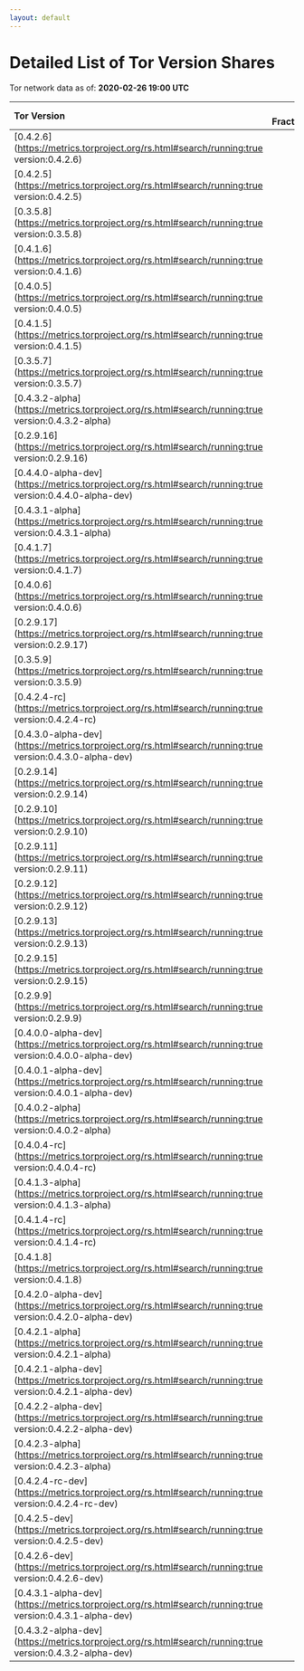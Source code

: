 ```yaml
---
layout: default
---
```



# Detailed List of Tor Version Shares

Tor network data as of: **2020-02-26 19:00 UTC**

| Tor Version                                                                                               |   CW Fraction(%) |   Exit(%) |   Guard(%) |   #Relays |
|:----------------------------------------------------------------------------------------------------------|-----------------:|----------:|-----------:|----------:|
| [0.4.2.6](https://metrics.torproject.org/rs.html#search/running:true version:0.4.2.6)                     |             41.4 |     57.98 |      33.83 |      2198 |
| [0.4.2.5](https://metrics.torproject.org/rs.html#search/running:true version:0.4.2.5)                     |             17.6 |     25.26 |      14.67 |      1017 |
| [0.3.5.8](https://metrics.torproject.org/rs.html#search/running:true version:0.3.5.8)                     |             16.6 |      9.06 |      19.94 |      1559 |
| [0.4.1.6](https://metrics.torproject.org/rs.html#search/running:true version:0.4.1.6)                     |              8.4 |      2.54 |      11.15 |       681 |
| [0.4.0.5](https://metrics.torproject.org/rs.html#search/running:true version:0.4.0.5)                     |              4.6 |      0.82 |       6.16 |       182 |
| [0.4.1.5](https://metrics.torproject.org/rs.html#search/running:true version:0.4.1.5)                     |              1.9 |      0.42 |       2.7  |       148 |
| [0.3.5.7](https://metrics.torproject.org/rs.html#search/running:true version:0.3.5.7)                     |              1.4 |      0.19 |       2.12 |        68 |
| [0.4.3.2-alpha](https://metrics.torproject.org/rs.html#search/running:true version:0.4.3.2-alpha)         |              1.4 |      0.68 |       1.73 |        52 |
| [0.2.9.16](https://metrics.torproject.org/rs.html#search/running:true version:0.2.9.16)                   |              1.3 |      0.02 |       1.74 |       225 |
| [0.4.4.0-alpha-dev](https://metrics.torproject.org/rs.html#search/running:true version:0.4.4.0-alpha-dev) |              1.2 |      0.55 |       1.68 |        19 |
| [0.4.3.1-alpha](https://metrics.torproject.org/rs.html#search/running:true version:0.4.3.1-alpha)         |              0.9 |      0.44 |       1.2  |        33 |
| [0.4.1.7](https://metrics.torproject.org/rs.html#search/running:true version:0.4.1.7)                     |              0.7 |      0.24 |       0.7  |        82 |
| [0.4.0.6](https://metrics.torproject.org/rs.html#search/running:true version:0.4.0.6)                     |              0.5 |      0    |       0.88 |         7 |
| [0.2.9.17](https://metrics.torproject.org/rs.html#search/running:true version:0.2.9.17)                   |              0.2 |      0.43 |       0.14 |        62 |
| [0.3.5.9](https://metrics.torproject.org/rs.html#search/running:true version:0.3.5.9)                     |              0.2 |      0    |       0.4  |         6 |
| [0.4.2.4-rc](https://metrics.torproject.org/rs.html#search/running:true version:0.4.2.4-rc)               |              0.2 |      0.09 |       0.31 |        17 |
| [0.4.3.0-alpha-dev](https://metrics.torproject.org/rs.html#search/running:true version:0.4.3.0-alpha-dev) |              0.2 |      0.86 |       0.06 |         9 |
| [0.2.9.14](https://metrics.torproject.org/rs.html#search/running:true version:0.2.9.14)                   |              0.1 |      0.07 |       0.21 |        58 |
| [0.2.9.10](https://metrics.torproject.org/rs.html#search/running:true version:0.2.9.10)                   |              0   |      0.07 |       0.11 |        12 |
| [0.2.9.11](https://metrics.torproject.org/rs.html#search/running:true version:0.2.9.11)                   |              0   |      0.03 |       0.04 |        13 |
| [0.2.9.12](https://metrics.torproject.org/rs.html#search/running:true version:0.2.9.12)                   |              0   |      0    |       0    |         1 |
| [0.2.9.13](https://metrics.torproject.org/rs.html#search/running:true version:0.2.9.13)                   |              0   |      0    |       0    |         9 |
| [0.2.9.15](https://metrics.torproject.org/rs.html#search/running:true version:0.2.9.15)                   |              0   |      0    |       0    |         9 |
| [0.2.9.9](https://metrics.torproject.org/rs.html#search/running:true version:0.2.9.9)                     |              0   |      0    |       0    |         2 |
| [0.4.0.0-alpha-dev](https://metrics.torproject.org/rs.html#search/running:true version:0.4.0.0-alpha-dev) |              0   |      0    |       0    |         1 |
| [0.4.0.1-alpha-dev](https://metrics.torproject.org/rs.html#search/running:true version:0.4.0.1-alpha-dev) |              0   |      0    |       0    |         1 |
| [0.4.0.2-alpha](https://metrics.torproject.org/rs.html#search/running:true version:0.4.0.2-alpha)         |              0   |      0.13 |       0    |         1 |
| [0.4.0.4-rc](https://metrics.torproject.org/rs.html#search/running:true version:0.4.0.4-rc)               |              0   |      0    |       0.02 |         1 |
| [0.4.1.3-alpha](https://metrics.torproject.org/rs.html#search/running:true version:0.4.1.3-alpha)         |              0   |      0    |       0.01 |         2 |
| [0.4.1.4-rc](https://metrics.torproject.org/rs.html#search/running:true version:0.4.1.4-rc)               |              0   |      0    |       0    |         1 |
| [0.4.1.8](https://metrics.torproject.org/rs.html#search/running:true version:0.4.1.8)                     |              0   |      0    |       0    |         2 |
| [0.4.2.0-alpha-dev](https://metrics.torproject.org/rs.html#search/running:true version:0.4.2.0-alpha-dev) |              0   |      0    |       0    |         2 |
| [0.4.2.1-alpha](https://metrics.torproject.org/rs.html#search/running:true version:0.4.2.1-alpha)         |              0   |      0    |       0    |         1 |
| [0.4.2.1-alpha-dev](https://metrics.torproject.org/rs.html#search/running:true version:0.4.2.1-alpha-dev) |              0   |      0    |       0    |         1 |
| [0.4.2.2-alpha-dev](https://metrics.torproject.org/rs.html#search/running:true version:0.4.2.2-alpha-dev) |              0   |      0    |       0    |         1 |
| [0.4.2.3-alpha](https://metrics.torproject.org/rs.html#search/running:true version:0.4.2.3-alpha)         |              0   |      0    |       0.1  |         2 |
| [0.4.2.4-rc-dev](https://metrics.torproject.org/rs.html#search/running:true version:0.4.2.4-rc-dev)       |              0   |      0    |       0    |         2 |
| [0.4.2.5-dev](https://metrics.torproject.org/rs.html#search/running:true version:0.4.2.5-dev)             |              0   |      0    |       0    |         1 |
| [0.4.2.6-dev](https://metrics.torproject.org/rs.html#search/running:true version:0.4.2.6-dev)             |              0   |      0    |       0    |         1 |
| [0.4.3.1-alpha-dev](https://metrics.torproject.org/rs.html#search/running:true version:0.4.3.1-alpha-dev) |              0   |      0    |       0    |         2 |
| [0.4.3.2-alpha-dev](https://metrics.torproject.org/rs.html#search/running:true version:0.4.3.2-alpha-dev) |              0   |      0    |       0    |         1 |